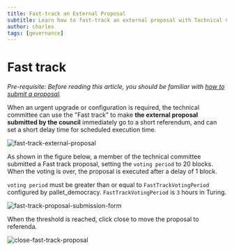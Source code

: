 ```yaml
---
title: Fast-track an External Proposal
subtitle: Learn how to fast-track an external proposal with Technical Committee via the polkadot.js app
author: charles
tags: [governance]
---
```

# Fast track

*Pre-requisite: Before reading this article, you should be familiar with [how to submit a proposal](/docs/gov-dev/governance-via-polkadotjs/#introduction).*

When an urgent upgrade or configuration is required, the technical committee can use the "Fast track" to make **the external proposal submitted by the council** immediately go to a short referendum, and can set a short delay time for scheduled execution time.

![fast-track-external-proposal](../../../assets/img/governance-guide-for-developer/fast-track-external-proposal.png)

As shown in the figure below, a member of the technical committee submitted a Fast track proposal, setting the `voting period` to 20 blocks. When the voting is over, the proposal is executed after a delay of 1 block.

`voting period` must be greater than or equal to `FastTrackVotingPeriod` configured by pallet_democracy. `FastTrackVotingPeriod` is `3` hours in Turing.

![fast-track-proposal-submission-form](../../../assets/img/governance-guide-for-developer/fast-track-proposal-submission-form.png)

When the threshold is reached, click close to move the proposal to referenda.

![close-fast-track-proposal](../../../assets/img/governance-guide-for-developer/close-fast-track-proposal.png)

